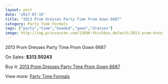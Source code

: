 ```yaml
---
layout: post
date: '2017-07-19'
title: "2013 Prom Dresses Party Time Prom Gown 6687"
category: Party Time Formals
tags: ["party","time","beaded","gown","dresses"]
image: http://img.princessan.com/13886-thickbox_default/2013-prom-dresses-party-time-prom-gown-6687.jpg
---
```

2013 Prom Dresses Party Time Prom Gown 6687

On Sales: **$313.50243**
<a href="https://www.princessan.com/en/party-time-formals/6533-2013-prom-dresses-party-time-prom-gown-6687.html"><amp-img layout="responsive" width="600" height="600" src="//img.princessan.com/13886-thickbox_default/2013-prom-dresses-party-time-prom-gown-6687.jpg" alt="2013 Prom Dresses Party Time Prom Gown 6687 0" /></a>
<a href="https://www.princessan.com/en/party-time-formals/6533-2013-prom-dresses-party-time-prom-gown-6687.html"><amp-img layout="responsive" width="600" height="600" src="//img.princessan.com/13888-thickbox_default/2013-prom-dresses-party-time-prom-gown-6687.jpg" alt="2013 Prom Dresses Party Time Prom Gown 6687 1" /></a>
<a href="https://www.princessan.com/en/party-time-formals/6533-2013-prom-dresses-party-time-prom-gown-6687.html"><amp-img layout="responsive" width="600" height="600" src="//img.princessan.com/13887-thickbox_default/2013-prom-dresses-party-time-prom-gown-6687.jpg" alt="2013 Prom Dresses Party Time Prom Gown 6687 2" /></a>

Buy it: [2013 Prom Dresses Party Time Prom Gown 6687](https://www.princessan.com/en/party-time-formals/6533-2013-prom-dresses-party-time-prom-gown-6687.html "2013 Prom Dresses Party Time Prom Gown 6687")

View more: [Party Time Formals](https://www.princessan.com/en/51-party-time-formals "Party Time Formals")